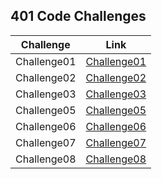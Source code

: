 ## 401 Code Challenges

Challenge | Link
------------ | -------------
Challenge01 | [Challenge01](Challenge01/readme.md)
Challenge02 | [Challenge02](Challenge02/README.md)
Challenge03 | [Challenge03](Challenge03/README.md)
Challenge05 | [Challenge05](Challenge05/README.md)
Challenge06 | [Challenge06](Challenge05/README06.md)
Challenge07 | [Challenge07](Challenge05/README07.md)
Challenge08 | [Challenge08](Challenge05/README08.md)


